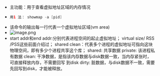 - 主功能：用于查看虚拟地址区域的内存情况
- ```java
  用1 法： showmap -a [pid]
  ```
- 该命令的输出每一行代表一个虚拟地址区域(vm area)
- ![image.png](../assets/image_1692762197140_0.png)
- start addr和end addr:分别代表进程空间的起止虚拟地址；
  virtual size/ RSS /PSS这些前面介绍过；
  shared clean：代表多个进程的虚拟地址可指向这块物理空间，即有多少个进程共享这个库；
  shared: 共享数据
  private: 该进程私有数据
  clean: 干净数据，是指该内存数据与disk数据一致，当内存紧张时，可直接释放内存，不需要回写
  到disk
  dirty: 脏数据，与disk数据不一致，需要先回写到disk，才能被释放。